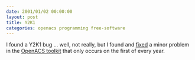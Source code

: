 ```yaml
---
date: 2001/01/02 00:00:00
layout: post
title: Y2K1
categories: openacs programming free-software
---
```


I found a Y2K1 bug ... well, not really, but I found and
[fixed](http://kurup.org/acs/watchdog) a minor problem in the [OpenACS
toolkit](http://openacs.org) that only occurs on the first of every
year.
